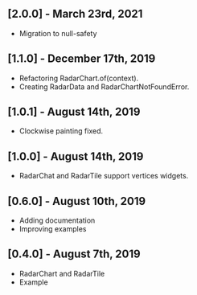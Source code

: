 ## [2.0.0] - March 23rd, 2021

- Migration to null-safety

## [1.1.0] - December 17th, 2019

- Refactoring RadarChart.of(context).
- Creating RadarData and RadarChartNotFoundError.

## [1.0.1] - August 14th, 2019

- Clockwise painting fixed.

## [1.0.0] - August 14th, 2019

- RadarChat and RadarTile support vertices widgets.

## [0.6.0] - August 10th, 2019

- Adding documentation
- Improving examples

## [0.4.0] - August 7th, 2019

- RadarChart and RadarTile
- Example
